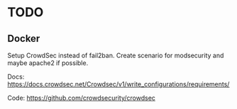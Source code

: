 # TODO

## Docker

Setup CrowdSec instead of fail2ban.
Create scenario for modsecurity and maybe apache2 if possible.

Docs: <https://docs.crowdsec.net/Crowdsec/v1/write_configurations/requirements/>

Code: <https://github.com/crowdsecurity/crowdsec>